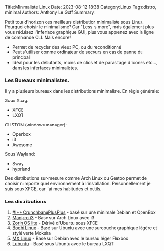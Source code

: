 Title:Minimaliste Linux
Date: 2023-08-12 18:38
Category:Linux
Tags:distro, minimal
Authors: Anthony Le Goff
Summary:

Petit tour d'horizon des meilleurs distribution minimaliste sous Linux. Pourquoi choisir le minimalisme? Car "Less is more", mais également plus vous réduisez l'inferface graphique GUI, plus vous apprenez avec la ligne de commande CLI. Mais encore?

* Permet de recycler des vieux PC, ou du reconditionné
* Peut s'utiliser comme ordinateur de secours en cas de panne du principal
* Idéal pour les débutants, moins de clics et de parasitage d'icones etc..., dans les inferfaces minimalistes.


### Les Bureaux minimalistes.

Il y a plusieurs bureaux dans les distributions minimaliste. En règle générale:

Sous X.org:

* XFCE
* LXQT

CUSTOM (windows manager):

* Openbox
* i3
* Awesome

Sous Wayland:

* Sway
* hyprland

Des distributions sur-mesure comme Arch Linux ou Gentoo permet de choisir n'importe quel environnement à l'installation. Personnellement je suis sous XFCE, car j'ai mes habitudes et outils. 

### Les distributions

1. [#!++ CrunchbangPlusPlus](https://www.crunchbangplusplus.org/) - basé sur une minimale Debian et OpenBox
2. [Manjaro i3](https://manjaro.org/download/) - Basé sur Arch Linux avec i3
3. [Zorin OS lite](https://zorin.com/os/pro/#lite) - Dérivé d'Ubuntu sous XFCE
4. [Bodhi Linux](https://www.bodhilinux.com/) - Basé sur Ubuntu avec une surcouche graphique légère et stylé verte Moksha
5. [MX Linux](https://mxlinux.org/download-links/) - Basé sur Debian avec le bureau léger Fluxbox
6. [Lubuntu](https://lubuntu.me/) - Basé sous Ubuntu avec le bureau LXQT

